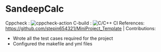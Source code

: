# SandeepCalc
Cppcheck : ![cppcheck-action](https://github.com/99002765/SandeepCalc/workflows/cppcheck-action/badge.svg)
C-build : ![C/C++ CI](https://github.com/99002765/SandeepCalc/workflows/C/C++%20CI/badge.svg)
References:
https://github.com/stepin654321/MiniProject_Template |
Contributions:
 - Wrote all the test cases required for the project
 - Configured the makefile and yml files
